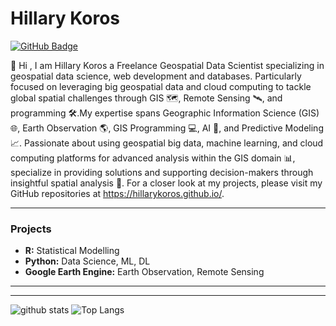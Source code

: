 # Hillary Koros

[![GitHub Badge](https://img.shields.io/github/followers/HillaryKoros?style=social)](https://github.com/HillaryKoros?tab=followers)


🍃 Hi , I am Hillary Koros a Freelance Geospatial Data Scientist specializing in geospatial data science, web development and databases. Particularly focused on leveraging big geospatial data and cloud computing to tackle global spatial challenges through GIS 🗺️, Remote Sensing 🛰️, and programming 🛠️.My expertise spans Geographic Information Science (GIS) 🌐, Earth Observation 🌎, GIS Programming 💻, AI 🤖, and Predictive Modeling 📈. Passionate about using geospatial big data, machine learning, and cloud computing platforms for advanced analysis within the GIS domain 📊, specialize in providing solutions and supporting decision-makers through insightful spatial analysis 🌟. 
For a closer look at  my projects, please visit my GitHub repositories at <https://hillarykoros.github.io/>.

---

### Projects

- **R:** Statistical Modelling
- **Python:** Data Science, ML, DL
- **Google Earth Engine:** Earth Observation, Remote Sensing
---

---

![github stats](https://github-readme-stats.vercel.app/api?username=HillaryKoros&show_icons=true)
![Top Langs](https://github-readme-stats.vercel.app/api/top-langs/?username=HillaryKoros&langs_count=3&hide=javascript,go,html,css,tex)




